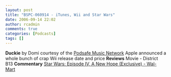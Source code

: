 ```yaml
---
layout: post
title: "BSPC-060914 - iTunes, Wii and Star Wars"
date: 2006-09-14 22:02
author: rcadmin
comments: true
categories: [Podcasts]
tags: []
---
```

<strong>Duckie</strong> by Domi courtesy of the <a rel="nofollow" title="http://music.podshow.com/music/listeners/artistdetails.php?BandHash=67baad6f7ba437b9a7ca50997d7ce496" class="external text" href="http://music.podshow.com/music/listeners/artistdetails.php?BandHash=67baad6f7ba437b9a7ca50997d7ce496">Podsafe Music Network</a>
Apple announced a whole bunch of crap
Wii release date and price
<strong>Reviews</strong>
Movie - District B13
<strong>Commentary</strong>
<a href="http://www.walmart.com/catalog/product.do?product_id=5142758"> Star Wars: Episode IV, A New Hope (Exclusive) - Wal-Mart</a>
